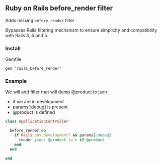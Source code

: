 ## Ruby on Rails before_render filter

Adds missing `before_render` filter

Bypasses Rails filtering mechanism to ensure simplicity and compatibility with Rails 3, 4 and 5.

### Install

Gemfile

`gem 'rails_before_render'`


### Example

We will add filter that will dump @product to json

* if we are in development
* params[:debug] is present
* @product is defined

```ruby
class AppllicationController

  before_render do
    if Rails.env.development? && params[:debug]
      render json: @product.to_h if @product
    end
  end

end
```



